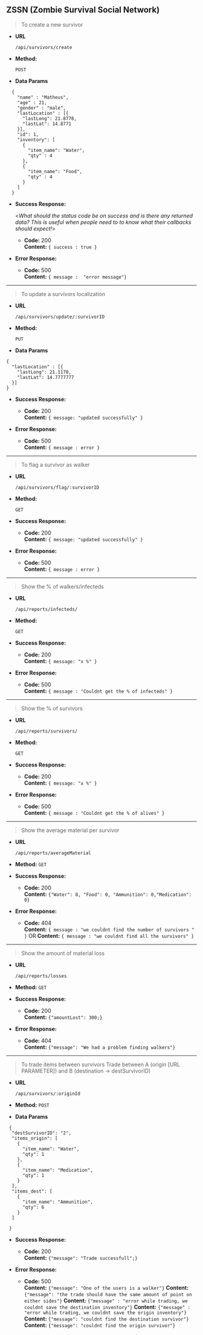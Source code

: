 **ZSSN (Zombie Survival Social Network)**
----
> To create a new survivor

* **URL**

  `/api/survivors/create`

* **Method:**
  
  `POST`
  
* **Data Params**
```
  {
    "name" : "Matheus",
    "age" : 21,
    "gender" : "male",
    "lastLocation" : [{
      "lastLong": 21.8778,
      "lastLat": 14.8771
    }],
    "id": 1,
    "inventory": [
      {
        "item_name": "Water",
        "qty" : 4
      },
      {
        "item_name": "Food",
        "qty" : 4
      }
    ]
  }
```

* **Success Response:**
  
  <_What should the status code be on success and is there any returned data? This is useful when people need to to know what their callbacks should expect!_>

  * **Code:** 200 <br />
    **Content:** `{ success : true }`
 
* **Error Response:**

  * **Code:** 500 <br />
    **Content:** `{ message :  "error message"}`

----
> To update a survivors localization

* **URL**

  `/api/survivors/update/:survivorID`

* **Method:**
  
  `PUT`
  
* **Data Params**

```
{
  "lastLocation" : [{
    "lastLong": 21.1178,
    "lastLat": 14.7777777
  }]
}
```

* **Success Response:**
    * **Code:** 200 <br />
    **Content:** `{ message: "updated successfully" }`
 
* **Error Response:**
  * **Code:** 500 <br />
    **Content:** `{ message : error }`

----
> To flag a survivor as walker

* **URL**

  `/api/survivors/flag/:survivorID`

* **Method:**
  
  `GET`
  
* **Success Response:**
    * **Code:** 200 <br />
    **Content:** `{ message: "updated successfully" }`
 
* **Error Response:**
  * **Code:** 500 <br />
    **Content:** `{ message : error }`

----
> Show the % of walkers/infecteds

* **URL**

  `/api/reports/infecteds/`

* **Method:**
  
  `GET`
  
* **Success Response:**
    * **Code:** 200 <br />
    **Content:** `{ message: "x %" }`
 
* **Error Response:**
  * **Code:** 500 <br />
    **Content:** `{ message : "Couldnt get the % of infecteds" }`


----
> Show the % of survivors

* **URL**

  `/api/reports/survivors/`

* **Method:**
 
  `GET`
  
* **Success Response:**
    * **Code:** 200 <br />
    **Content:** `{ message: "x %" }`
 
* **Error Response:**
  * **Code:** 500 <br />
    **Content:** `{ message : "Couldnt get the % of alives" }`

----
> Show the average material per survivor

* **URL**

  `/api/reports/averageMaterial`

* **Method:**
  `GET`
  
* **Success Response:**
    * **Code:** 200 <br />
    **Content:** `{"Water": 8, "Food": 0, "Ammunition": 0,"Medication": 0}`
 
* **Error Response:**
  * **Code:** 404 <br />
    **Content:** `{ message : "we couldnt find the number of survivors " }`
      OR
    **Content:** `{ message : "we couldnt find all the survivors" }`

----
> Show the amount of material loss

* **URL**

  `/api/reports/losses`

* **Method:**
  `GET`
  
* **Success Response:**
    * **Code:** 200 <br />
    **Content:** `{"amountLost": 300;}`
 
* **Error Response:**
  * **Code:** 404 <br />
    **Content:** `{"message": "We had a problem finding walkers"}`

----
> To trade items between survivors
> Trade between A (origin [URL PARAMETER]) and B (destination -> destSurvivorID)

* **URL**

  `/api/survivors/:originId`

* **Method:**
  `POST`

* **Data Params**

```
 {
  "destSurvivorID": "2", 
  "items_origin": [
    {
      "item_name": "Water",
      "qty": 1
    },
    {
      "item_name": "Medication",
      "qty": 1
    }
  ], 
  "items_dest": [
    {
      "item_name": "Ammunition",
      "qty": 6
    }
  ]
 
 }
```
* **Success Response:**
    * **Code:** 200 <br />
    **Content:** `{"message": "Trade successfull";}`
 
* **Error Response:**
  * **Code:** 500 <br />
    **Content:** `{"message": "One of the users is a walker"}`
    **Content:** `{"message": "the trade should have the same amount of point on either sides"}`
    **Content:** `{"message" : "error while trading, we couldnt save the destination inventory"}`
    **Content:** `{"message" : "error while trading, we couldnt save the origin inventory"}`
    **Content:** `{"message": "couldnt find the destination survivor"}`
    **Content:** `{"message": "couldnt find the origin survivor"}`

